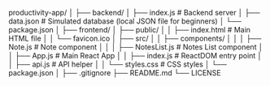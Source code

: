 productivity-app/
│
├── backend/
│   ├── index.js            # Backend server
│   ├── data.json           # Simulated database (local JSON file for beginners)
│   └── package.json
│
├── frontend/
│   ├── public/
│   │   ├── index.html      # Main HTML file
│   │   └── favicon.ico
│   ├── src/
│   │   ├── components/
│   │   │   ├── Note.js     # Note component
│   │   │   ├── NotesList.js # Notes List component
│   │   ├── App.js          # Main React App
│   │   ├── index.js        # ReactDOM entry point
│   │   ├── api.js          # API helper
│   │   └── styles.css      # CSS styles
│   └── package.json
│
├── .gitignore
├── README.md
└── LICENSE


